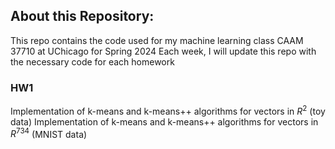 ## About this Repository:
This repo contains the code used for my machine learning class CAAM 37710 at UChicago for Spring 2024
Each week, I will update this repo with the necessary code for each homework
### HW1
Implementation of k-means and k-means++ algorithms for vectors in $R^2$ (toy data)
Implementation of k-means and k-means++ algorithms for vectors in $R^{734}$ (MNIST data)

